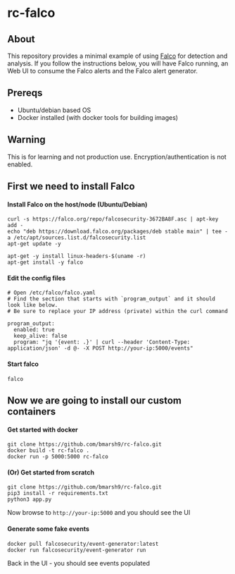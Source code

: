 # rc-falco

## About

This repository provides a minimal example of using [Falco](https://falco.org/) for detection and analysis. If you follow the instructions below, you will have Falco running, an Web UI to consume the Falco alerts and the Falco alert generator.

## Prereqs

+ Ubuntu/debian based OS
+ Docker installed (with docker tools for building images)

## Warning

This is for learning and not production use. Encryption/authentication is not enabled.

## First we need to install Falco

#### Install Falco on the host/node (Ubuntu/Debian)

```
curl -s https://falco.org/repo/falcosecurity-3672BA8F.asc | apt-key add -
echo "deb https://download.falco.org/packages/deb stable main" | tee -a /etc/apt/sources.list.d/falcosecurity.list
apt-get update -y

apt-get -y install linux-headers-$(uname -r)
apt-get install -y falco
```

#### Edit the config files

```
# Open /etc/falco/falco.yaml
# Find the section that starts with `program_output` and it should look like below.
# Be sure to replace your IP address (private) within the curl command

program_output:
  enabled: true
  keep_alive: false 
  program: "jq '{event: .}' | curl --header 'Content-Type: application/json' -d @- -X POST http://your-ip:5000/events"
```

#### Start falco

```
falco
```

## Now we are going to install our custom containers


#### Get started with docker

```
git clone https://github.com/bmarsh9/rc-falco.git
docker build -t rc-falco .
docker run -p 5000:5000 rc-falco
```

#### (Or) Get started from scratch 

```
git clone https://github.com/bmarsh9/rc-falco.git
pip3 install -r requirements.txt
python3 app.py
```

Now browse to `http://your-ip:5000` and you should see the UI


#### Generate some fake events

```
docker pull falcosecurity/event-generator:latest
docker run falcosecurity/event-generator run
```

Back in the UI - you should see events populated
